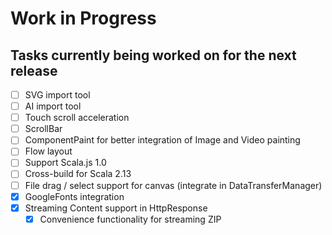 # Work in Progress
## Tasks currently being worked on for the next release

* [ ] SVG import tool
* [ ] AI import tool
* [ ] Touch scroll acceleration
* [ ] ScrollBar
* [ ] ComponentPaint for better integration of Image and Video painting
* [ ] Flow layout
* [ ] Support Scala.js 1.0
* [ ] Cross-build for Scala 2.13
* [ ] File drag / select support for canvas (integrate in DataTransferManager)
* [X] GoogleFonts integration
* [X] Streaming Content support in HttpResponse
    * [X] Convenience functionality for streaming ZIP